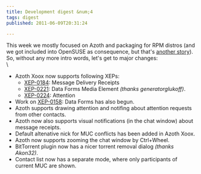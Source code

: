 ```yaml
---
title: Development digest &num;4
tags: digest
published: 2011-06-09T20:31:24

---
```


This week we mostly focused on Azoth and packaging for RPM distros (and
we got included into OpenSUSE as consequence, but that's [another
story](/leechcraft-in-official-opensuse-repos)). So, without any more
intro words, let's get to major changes:\
\

-   Azoth Xoox now supports following XEPs:
    -   [XEP-0184](http://xmpp.org/extensions/xep-0184.html): Message
        Delivery Receipts
    -   [XEP-0221](http://xmpp.org/extensions/xep-0221.html): Data Forms
        Media Element *(thanks generatorglukoff)*.
    -   [XEP-0224](http://xmpp.org/extensions/xep-0224.html): Attention
-   Work on [XEP-0158](http://xmpp.org/extensions/xep-0158.html): Data
    Forms has also begun.
-   Azoth supports drawing attention and notifing about attention
    requests from other contacts.
-   Azoth now also supports visual notifications (in the chat window)
    about message receipts.
-   Default altenative nick for MUC conflicts has been added in
    Azoth Xoox.
-   Azoth now supports zooming the chat window by Ctrl+Wheel.
-   BitTorrent plugin now has a nicer torrent removal dialog
    *(thanks Akon32)*.
-   Contact list now has a separate mode, where only participants of
    current MUC are shown.